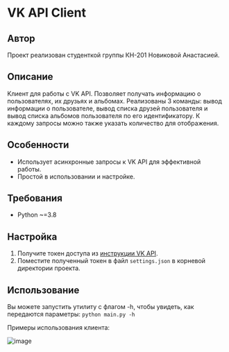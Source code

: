 VK API Client
=============
Автор
-------------
Проект реализован студенткой группы КН-201 Новиковой Анастасией.

Описание
-----------
Kлиент для работы с VK API. Позволяет получать информацию о пользователях, их друзьях и альбомах. Реализованы 3 команды: вывод информации о пользователе, вывод списка друзей пользователя и вывод списка альбомов пользователя по его идентификатору. К каждому запросы можно также указать количество для отображения.

Особенности
-----------

*   Использует асинхронные запросы к VK API для эффективной работы.
*   Простой в использовании и настройке.

Требования
----------

*   Python ~=3.8

Настройка
---------

1.  Получите токен доступа из [инструкции VK API](https://dev.vk.com/api/access-token/getting-started).
2.  Поместите полученный токен в файл `settings.json` в корневой директории проекта.

Использование
-------------
Вы можете запустить утилиту с флагом -h, чтобы увидеть, как передаются параметры:
`python main.py -h`

Примеры использования клиента:

![image](https://github.com/Ananastyyy/VK-Api/assets/91197697/48cfff7b-d28a-48ee-bb0e-9d93ec809e89)

